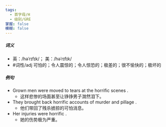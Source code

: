 ```yaml
---
tags:
  - 首字母/H
  - 级别/GRE
掌握: false
模糊: false
---
```

##### 词义
- 英：/həˈrɪfɪk/； 美：/həˈrɪfɪk/
- #词性/adj  可怕的；令人震惊的；令人惊恐的；极差的；很不愉快的；极坏的
##### 例句
- Grown men were moved to tears at the horrific scenes .
	- 这样悲惨的场面甚至让铮铮男子潸然泪下。
- They brought back horrific accounts of murder and pillage .
	- 他们带回了残杀掳掠的可怕消息。
- Her injuries were horrific .
	- 她的伤势极为严重。

